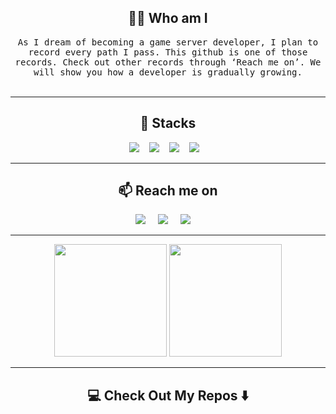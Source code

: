 
<h2 align="center"> 👨‍💻 Who am I</h2>
<p align="center">
  <samp>As I dream of becoming a game server developer, I plan to record every path I pass. This github is one of those records. Check out other records through ‘Reach me on’. We will show you how a developer is gradually growing.
  </samp>
  <br> <br>
</p>

<hr>

<h2 align="center"> 🔭 Stacks</h2>
<p align="center">
  <img src="https://img.shields.io/badge/Unity-FFFFFF.svg?&style=for-the-badge&logo=unity&logoColor=black" />&nbsp;&nbsp;&nbsp;
  <img src="https://img.shields.io/badge/Unreal-0E1128.svg?&style=for-the-badge&logo=unrealengine&logoColor=white" />&nbsp;&nbsp;&nbsp;
  <img src="https://img.shields.io/badge/Clang-A8B9CC.svg?&style=for-the-badge&logo=c&logoColor=white" />&nbsp;&nbsp;&nbsp;
  <img src="https://img.shields.io/badge/C++-00599C.svg?&style=for-the-badge&logo=cplusplus&logoColor=white" />&nbsp;&nbsp;&nbsp;

</p>


<hr>

<h2  align="center">📫 Reach me on</h2>
<p align="center">
  <a target="_blank"href="https://www.linkedin.com/in/ileriayo-adebiyi-0328b1101/"><img src="https://img.shields.io/badge/Velog-20C997.svg?&style=for-the-badge&logo=velog&logoColor=white" /></a>&nbsp;&nbsp;&nbsp;&nbsp;
  <a target="_blank"href="https://www.instagram.com/raeb_kkk"><img src="https://img.shields.io/badge/Instagram-E4405F.svg?&style=for-the-badge&logo=instagram&logoColor=white" /></a>&nbsp;&nbsp;&nbsp;&nbsp;
  <a href="mailto:rhkrruddls19999@gmail.com?subject=Hello%20Ileri,%20From%20Github"><img src="https://img.shields.io/badge/gmail-%23D14836.svg?&style=for-the-badge&logo=gmail&logoColor=white" /></a>&nbsp;&nbsp;&nbsp;&nbsp;
</p>

<hr>
<p align="center" align='right'>
  <img height ="180" src ="https://github-readme-stats.vercel.app/api?username=KwakKyungIn&show_icons=true&bg_color=00000000">
 <img height ="180" src ="http://mazassumnida.wtf/api/v2/generate_badge?boj=b_mule">

  
</p>
<hr>

<h2  align="center">💻 Check Out My Repos ⬇️ </h2>
